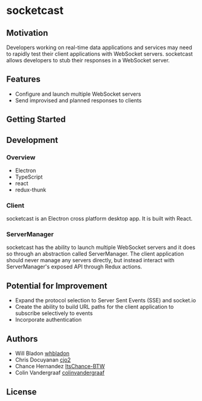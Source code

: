 # socketcast

## Motivation
Developers working on real-time data applications and services may need to rapidly test their client applications with WebSocket servers. socketcast allows developers to stub their responses in a WebSocket server.

## Features
* Configure and launch multiple WebSocket servers
* Send improvised and planned responses to clients

## Getting Started

## Development
### Overview
* Electron
* TypeScript
* react
* redux-thunk

### Client
socketcast is an Electron cross platform desktop app. It is built with React.

### ServerManager
socketcast has the ability to launch multiple WebSocket servers and it does so through an abstraction called ServerManager. The client application should never manage any servers directly, but instead interact with ServerManager's exposed API through Redux actions. 

## Potential for Improvement
* Expand the protocol selection to Server Sent Events (SSE) and socket.io
* Create the ability to build URL paths for the client application to subscribe selectively to events
* Incorporate authentication

## Authors
* Will Bladon [whbladon](https://github.com/whbladon)
* Chris Docuyanan [cjo2](https://github.com/cjo2)
* Chance Hernandez [ItsChance-BTW](https://github.com/ItsChance-BTW)
* Colin Vandergraaf [colinvandergraaf](https://github.com/colinvandergraaf)

## License
